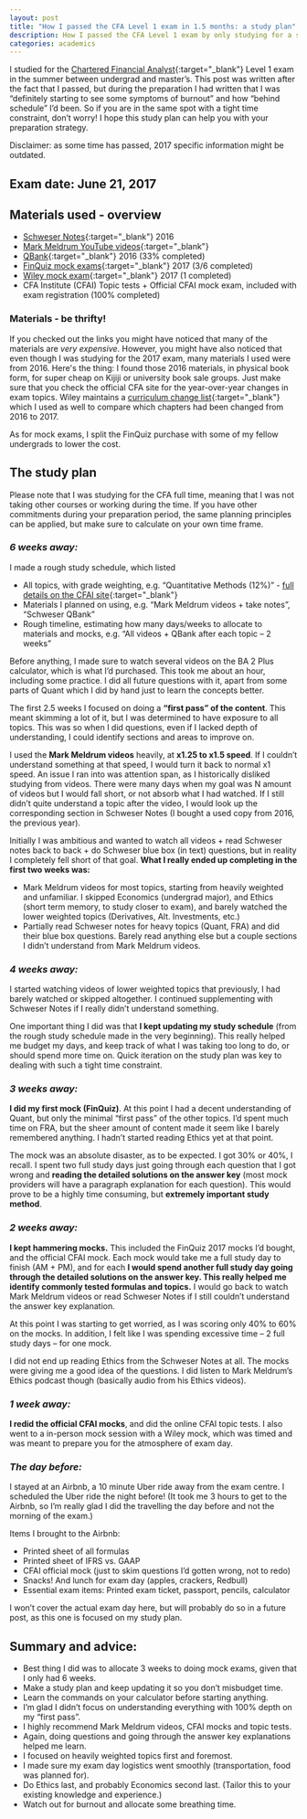 ```yaml
---
layout: post
title: "How I passed the CFA Level 1 exam in 1.5 months: a study plan"
description: How I passed the CFA Level 1 exam by only studying for a short span of time.
categories: academics
---
```


I studied for the [Chartered Financial Analyst](https://www.cfainstitute.org/){:target="_blank"}
Level 1 exam in the summer between undergrad and master’s. This post was written after the fact that I passed, but during the preparation I had written that I was “definitely starting to see some symptoms of burnout” and how “behind schedule” I’d been. So if you are in the same spot with a tight time constraint, don’t worry! I hope this study plan can help you with your preparation strategy.

Disclaimer: as some time has passed, 2017 specific information might be outdated.

## Exam date: June 21, 2017

## Materials used - overview

- [Schweser Notes](https://www.schweser.com/cfa/level-1/study-materials/schweser-notes){:target="_blank"} 2016
- [Mark Meldrum YouTube videos](https://www.youtube.com/channel/UCAHr-sT0AjrD3sBwr1eRUNg/playlists){:target="_blank"}
- [QBank](https://www.schweser.com/cfa/level-1/study-materials/qbank){:target="_blank"} 2016 (33% completed)
- [FinQuiz mock exams](https://www.finquiz.com/){:target="_blank"} 2017 (3/6 completed)
- [Wiley mock exam](https://www.efficientlearning.com/cfa/mock-exam-review-webcast/){:target="_blank"} 2017 (1 completed)
- CFA Institute (CFAI) Topic tests + Official CFAI mock exam, included with exam registration (100% completed)

### Materials - be thrifty!

If you checked out the links you might have noticed that many of the materials are *very expensive*. However, you might have also noticed that even though I was studying for the 2017 exam, many materials I used were from 2016. Here's the thing: I found those 2016 materials, in physical book form, for super cheap on Kijiji or university book sale groups. Just make sure that you check the official CFA site for the year-over-year changes in exam topics. Wiley maintains a [curriculum change list](https://www.efficientlearning.com/cfa/resources/2018-cfa-exam-curriculum-changes/){:target="_blank"} which I used as well to compare which chapters had been changed from 2016 to 2017.

As for mock exams, I split the FinQuiz purchase with some of my fellow undergrads to lower the cost.

## The study plan

Please note that I was studying for the CFA full time, meaning that I was not taking other courses or working during the time. If you have other commitments during your preparation period, the same planning principles can be applied, but make sure to calculate on your own time frame.

### *6 weeks away:*

I made a rough study schedule, which listed
- All topics, with grade weighting, e.g. “Quantitative Methods (12%)” - [full details on the CFAI site](https://www.cfainstitute.org/en/programs/cfa/curriculum/overview){:target="_blank"}
- Materials I planned on using, e.g. “Mark Meldrum videos + take notes”, “Schweser QBank”
- Rough timeline, estimating how many days/weeks to allocate to materials and mocks, e.g. “All videos + QBank after each topic – 2 weeks”

Before anything, I made sure to watch several videos on the BA 2 Plus calculator, which is what I’d purchased. This took me about an hour, including some practice. I did all future questions with it, apart from some parts of Quant which I did by hand just to learn the concepts better.

The first 2.5 weeks I focused on doing a **“first pass” of the content**. This meant skimming a lot of it, but I was determined to have exposure to all topics. This was so when I did questions, even if I lacked depth of understanding, I could identify sections and areas to improve on.

I used the **Mark Meldrum videos** heavily, at **x1.25 to x1.5 speed**. If I couldn’t understand something at that speed, I would turn it back to normal x1 speed. An issue I ran into was attention span, as I historically disliked studying from videos. There were many days when my goal was N amount of videos but I would fall short, or not absorb what I had watched. If I still didn’t quite understand a topic after the video, I would look up the corresponding section in Schweser Notes (I bought a used copy from 2016, the previous year).

Initially I was ambitious and wanted to watch all videos + read Schweser notes back to back + do Schweser blue box (in text) questions, but in reality I completely fell short of that goal. **What I really ended up completing in the first two weeks was:**

- Mark Meldrum videos for most topics, starting from heavily weighted and unfamiliar. I skipped Economics (undergrad major), and Ethics (short term memory, to study closer to exam), and barely watched the lower weighted topics (Derivatives, Alt. Investments, etc.)
- Partially read Schweser notes for heavy topics (Quant, FRA) and did their blue box questions. Barely read anything else but a couple sections I didn’t understand from Mark Meldrum videos.

### *4 weeks away:*

I started watching videos of lower weighted topics that previously, I had barely watched or skipped altogether. I continued supplementing with Schweser Notes if I really didn’t understand something.

One important thing I did was that **I kept updating my study schedule** (from the rough study schedule made in the very beginning). This really helped me budget my days, and keep track of what I was taking too long to do, or should spend more time on. Quick iteration on the study plan was key to dealing with such a tight time constraint.

### *3 weeks away:*

**I did my first mock (FinQuiz)**. At this point I had a decent understanding of Quant, but only the minimal “first pass” of the other topics. I’d spent much time on FRA, but the sheer amount of content made it seem like I barely remembered anything. I hadn’t started reading Ethics yet at that point.

The mock was an absolute disaster, as to be expected. I got 30% or 40%, I recall. I spent two full study days just going through each question that I got wrong and **reading the detailed solutions on the answer key** (most mock providers will have a paragraph explanation for each question). This would prove to be a highly time consuming, but **extremely important study method**.

### *2 weeks away:*

**I kept hammering mocks.** This included the FinQuiz 2017 mocks I’d bought, and the official CFAI mock. Each mock would take me a full study day to finish (AM + PM), and for each **I would spend another full study day going through the detailed solutions on the answer key. This really helped me identify commonly tested formulas and topics.** I would go back to watch Mark Meldrum videos or read Schweser Notes if I still couldn’t understand the answer key explanation.

At this point I was starting to get worried, as I was scoring only 40% to 60% on the mocks. In addition, I felt like I was spending excessive time – 2 full study days – for one mock.

I did not end up reading Ethics from the Schweser Notes at all. The mocks were giving me a good idea of the questions. I did listen to Mark Meldrum’s Ethics podcast though (basically audio from his Ethics videos).

### *1 week away:*

**I redid the official CFAI mocks**, and did the online CFAI topic tests. I also went to a in-person mock session with a Wiley mock, which was timed and was meant to prepare you for the atmosphere of exam day.

### *The day before:*

I stayed at an Airbnb, a 10 minute Uber ride away from the exam centre. I scheduled the Uber ride the night before! (It took me 3 hours to get to the Airbnb, so I’m really glad I did the travelling the day before and not the morning of the exam.)

Items I brought to the Airbnb:

- Printed sheet of all formulas
- Printed sheet of IFRS vs. GAAP
- CFAI official mock (just to skim questions I’d gotten wrong, not to redo)
- Snacks! And lunch for exam day (apples, crackers, Redbull)
- Essential exam items: Printed exam ticket, passport, pencils, calculator

I won’t cover the actual exam day here, but will probably do so in a future post, as this one is focused on my study plan.

## Summary and advice:

- Best thing I did was to allocate 3 weeks to doing mock exams, given that I only had 6 weeks. 
- Make a study plan and keep updating it so you don’t misbudget time.
- Learn the commands on your calculator before starting anything.
- I’m glad I didn’t focus on understanding everything with 100% depth on my “first pass”.
- I highly recommend Mark Meldrum videos, CFAI mocks and topic tests.
- Again, doing questions and going through the answer key explanations helped me learn.
- I focused on heavily weighted topics first and foremost.
- I made sure my exam day logistics went smoothly (transportation, food was planned for).
- Do Ethics last, and probably Economics second last. (Tailor this to your existing knowledge and experience.)
- Watch out for burnout and allocate some breathing time.
